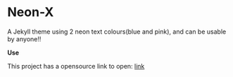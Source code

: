 # Neon-X

A Jekyll theme using 2 neon text colours(blue and pink), and can be usable by anyone!!

**Use**

This project has a opensource link to open: [link]('https://v659.github.io/jekyll_theme-new-v659/')
